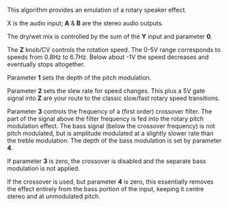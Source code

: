 This algorithm provides an emulation of a rotary speaker effect.

X is the audio input; **A** & **B** are the stereo audio outputs.

The dry/wet mix is controlled by the sum of the **Y** input and parameter **0**.

The **Z** knob/CV controls the rotation speed. The 0-5V range corresponds to speeds from 0.8Hz to 6.7Hz. Below about -1V the
speed decreases and eventually stops altogether.

Parameter **1** sets the depth of the pitch modulation.

Parameter **2** sets the slew rate for speed changes. This plus a 5V gate signal into **Z** are your route to the classic
slow/fast rotary speed transitions.

Parameter **3** controls the frequency of a (first order) crossover filter. The part of the signal above the filter
frequency is fed into the rotary pitch modulation effect. The bass signal (below the crossover frequency)
is not pitch modulated, but is amplitude modulated at a slightly slower rate than the treble modulation. The depth of
the bass modulation is set by parameter **4**.

If parameter **3** is zero, the crossover is disabled and the separate bass modulation is not applied.

If the crossover is used, but parameter **4** is zero, this essentially removes the effect entirely from the bass portion of
the input, keeping it centre stereo and at unmodulated pitch.


